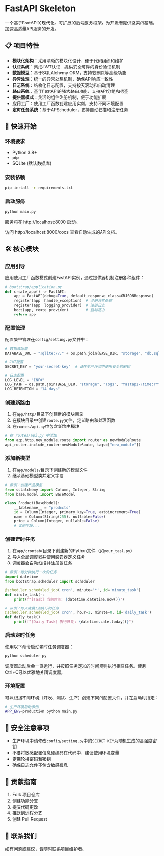 # FastAPI Skeleton

一个基于FastAPI的现代化、可扩展的后端服务框架，为开发者提供坚实的基础，加速高质量API服务的开发。

## 📋 项目特性

- **模块化架构**：采用清晰的模块化设计，便于代码组织和维护
- **认证系统**：集成JWT认证，提供安全可靠的身份验证机制
- **数据模型**：基于SQLAlchemy ORM，支持软删除等高级功能
- **异常处理**：统一的异常处理机制，确保API响应一致性
- **日志系统**：结构化日志配置，支持按天滚动和自动清理
- **路由系统**：基于FastAPI的强大路由功能，支持API分组和标签
- **提供器模式**：灵活的组件注册机制，便于功能扩展
- **应用工厂**：使用工厂函数创建应用实例，支持不同环境配置
- **定时任务系统**：基于APScheduler，支持自动扫描和注册任务

## 🚀 快速开始

### 环境要求

- Python 3.8+ 
- pip
- SQLite (默认数据库)

### 安装依赖

```bash
pip install -r requirements.txt
```

### 启动服务

```bash
python main.py
```

服务将在 http://localhost:8000 启动。

访问 http://localhost:8000/docs 查看自动生成的API文档。

## 🛠️ 核心模块

### 应用引导

应用使用工厂函数模式创建FastAPI实例，通过提供器机制注册各种组件：

```python
# bootstrap/application.py
def create_app() -> FastAPI:
    app = FastAPI(debug=True, default_response_class=ORJSONResponse)
    register(app, handle_exception)  # 注册异常处理
    register(app, logging_provider)  # 注册日志
    boot(app, route_provider)        # 启动路由
    return app
```

### 配置管理

配置集中管理在`config/setting.py`文件中：

```python
# 数据库配置
DATABASE_URL = "sqlite:///" + os.path.join(BASE_DIR, "storage", "db.sqlite3")

# JWT配置
SECRET_KEY = "your-secret-key"  # 请在生产环境中使用安全的密钥

# 日志配置
LOG_LEVEL = "INFO"
LOG_PATH = os.path.join(BASE_DIR, "storage", "logs", "fastapi-{time:YYYY-MM-DD}.log")
LOG_RETENTION = "14 days"
```

### 创建新路由

1. 在`app/http/`目录下创建新的模块目录
2. 在模块目录中创建`route.py`文件，定义路由和处理函数
3. 在`routes/api.py`中包含新路由模块

```python
# 在 routes/api.py 中添加
from app.http.new_module.route import router as newModuleRoute
api_router.include_router(newModuleRoute, tags=["new_module"])
```

### 添加新模型

1. 在`app/models/`目录下创建新的模型文件
2. 继承基础模型类并定义字段

```python
# 示例：创建产品模型
from sqlalchemy import Column, Integer, String
from base.model import BaseModel

class Product(BaseModel):
    __tablename__ = "products"
    id = Column(Integer, primary_key=True, autoincrement=True)
    name = Column(String(255), nullable=False)
    price = Column(Integer, nullable=False)
    # 其他字段...
```

### 创建定时任务

1. 在`app/crontab/`目录下创建新的Python文件（如`your_task.py`）
2. 导入全局调度器并使用装饰器定义任务
3. 调度器会自动扫描并注册该任务

```python
# 示例：每分钟执行一次的任务
import datetime
from bootstrap.scheduler import scheduler

@scheduler.scheduled_job('cron', minute='*', id='minute_task')
def minute_task():
    print(f"[Task] 当前时间: {datetime.datetime.now()}")

# 示例：每天凌晨1点执行的任务
@scheduler.scheduled_job('cron', hour=1, minute=0, id='daily_task')
def daily_task():
    print(f"[Daily Task] 执行日期: {datetime.date.today()}")
```

### 启动定时任务

使用以下命令启动定时任务调度器：

```bash
python scheduler.py
```

调度器启动后会一直运行，并按照任务定义的时间规则执行相应任务。使用Ctrl+C可以优雅地关闭调度器。
### 环境配置

可以根据不同环境（开发、测试、生产）创建不同的配置文件，并在启动时指定：

```bash
# 生产环境启动示例
APP_ENV=production python main.py
```

## 🔐 安全注意事项

- 生产环境中请修改`config/setting.py`中的`SECRET_KEY`为随机生成的高强度密钥
- 不要将敏感配置信息硬编码在代码中，建议使用环境变量
- 定期轮换密码和密钥
- 确保日志文件不包含敏感信息

## 🤝 贡献指南

1. Fork 项目仓库
2. 创建功能分支
3. 提交代码更改
4. 推送到远程分支
5. 创建 Pull Request

## 📧 联系我们

如有问题或建议，请随时联系项目维护者。
